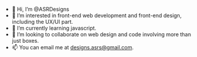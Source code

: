 - 👋 Hi, I’m @ASRDesigns
- 👀 I’m interested in front-end web development and front-end design, including the UX/UI part.
- 🌱 I’m currently learning javascript.
- 💞️ I’m looking to collaborate on web design and code involving more than just boxes. 
- 📫 You can email me at designs.asrs@gmail.com.

<!---
ASRDesigns/ASRDesigns is a ✨ special ✨ repository because its `README.md` (this file) appears on your GitHub profile.
You can click the Preview link to take a look at your changes.
--->

